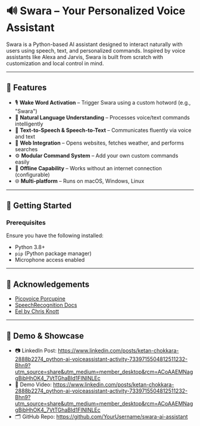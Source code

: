 # 🔊 Swara – Your Personalized Voice Assistant

Swara is a Python-based AI assistant designed to interact naturally with users using speech, text, and personalized commands. Inspired by voice assistants like Alexa and Jarvis, Swara is built from scratch with customization and local control in mind.

---

## 🎯 Features

- 🎙️ **Wake Word Activation** – Trigger Swara using a custom hotword (e.g., "Swara")
- 🧠 **Natural Language Understanding** – Processes voice/text commands intelligently
- 💬 **Text-to-Speech & Speech-to-Text** – Communicates fluently via voice and text
- 🔗 **Web Integration** – Opens websites, fetches weather, and performs searches
- ⚙️ **Modular Command System** – Add your own custom commands easily
- 🧪 **Offline Capability** – Works without an internet connection (configurable)
- 🌐 **Multi-platform** – Runs on macOS, Windows, Linux

---

## 🚀 Getting Started

### Prerequisites

Ensure you have the following installed:

- Python 3.8+
- `pip` (Python package manager)
- Microphone access enabled


---

## 🙌 Acknowledgements
- [Picovoice Porcupine](https://github.com/Picovoice/porcupine)
- [SpeechRecognition Docs](https://pypi.org/project/SpeechRecognition/)
- [Eel by Chris Knott](https://github.com/samuelhwilliams/Eel)

---

## 🔗 Demo & Showcase
- 📷 LinkedIn Post: https://www.linkedin.com/posts/ketan-chokkara-2888b2274_python-ai-voiceassistant-activity-7339715504812511232-Bhn9?utm_source=share&utm_medium=member_desktop&rcm=ACoAAEMNaggBibHhOK4_7VtTGhaBId1FININLEc
- 🎥 Demo Video: https://www.linkedin.com/posts/ketan-chokkara-2888b2274_python-ai-voiceassistant-activity-7339715504812511232-Bhn9?utm_source=share&utm_medium=member_desktop&rcm=ACoAAEMNaggBibHhOK4_7VtTGhaBId1FININLEc
- 🗂 GitHub Repo: https://github.com/YourUsername/swara-ai-assistant
